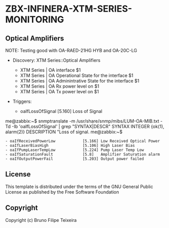 # ZBX-INFINERA-XTM-SERIES-MONITORING

## Optical Amplifiers
NOTE: Testing good with OA-RAED-21HG HYB and OA-20C-LG

- Discovery: XTM Series::Optical Amplifiers

    - XTM Series | OA interface $1
    - XTM Series | OA Operational State for the interface  $1
    - XTM Series | OA Adminintrative State for the interface  $1
    - XTM Series | OA Rx power level on $1
    - XTM Series | OA Tx power level on $1

- Triggers:

    - oaIfLossOfSignal                [5.160] Loss of Signal

me@zabbix:~$ snmptranslate -m /usr/share/snmp/mibs/LUM-OA-MIB.txt -Td -Ib 'oaIfLossOfSignal' | grep "SYNTAX\|DESCR"
  SYNTAX	INTEGER {ok(1), alarm(2)}
  DESCRIPTION	"Loss of signal.
me@zabbix:~$

    - oaIfReceivedPowerLow            [5.166] Low Received Optical Power
    - oaIfLaserBiasHigh               [5.106] High Laser Bias
    - oaIfPumpLaserTempLow            [5.224] Pump Laser Temp Low
    - oaIfSaturationFault             [5.8]   Amplifier Saturation alarm
    - oaIfOutputPowerFail             [5.203] Output power failed
    

## License
This template is distributed under the terms of the GNU General Public License as published by the Free Software Foundation

## Copyright
Copyright (c) Bruno Filipe Teixeira
